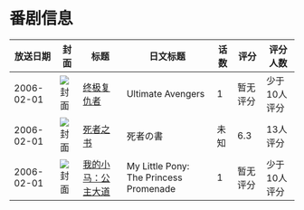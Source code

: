 # 番剧信息

|放送日期|封面|标题|日文标题|话数|评分|评分人数|
|---|---|---|---|---|---|---|
|2006-02-01|![封面](https://lain.bgm.tv/pic/cover/c/05/76/200449_Xddjc.jpg)|[终极复仇者](https://bangumi.tv/subject/200449)|Ultimate Avengers|1|暂无评分|少于10人评分|
|2006-02-01|![封面](https://lain.bgm.tv/pic/cover/c/00/e9/315584_oSV24.jpg)|[死者之书](https://bangumi.tv/subject/315584)|死者の書|未知|6.3|13人评分|
|2006-02-01|![封面](https://lain.bgm.tv/pic/cover/c/27/f2/126729_g2sPb.jpg)|[我的小马：公主大道](https://bangumi.tv/subject/126729)|My Little Pony: The Princess Promenade|1|暂无评分|少于10人评分|
